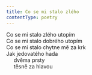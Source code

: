 ```yaml
---
title: Co se mi stalo zlého
contentType: poetry
---
```


<section>

Co se mi stalo zlého utopím  
Co se mi stalo dobrého utopím  
Co se mi stalo chytne mě za krk  
Jak jedovatého hada  
     dvěma prsty  
     těsně za hlavou

</section>
